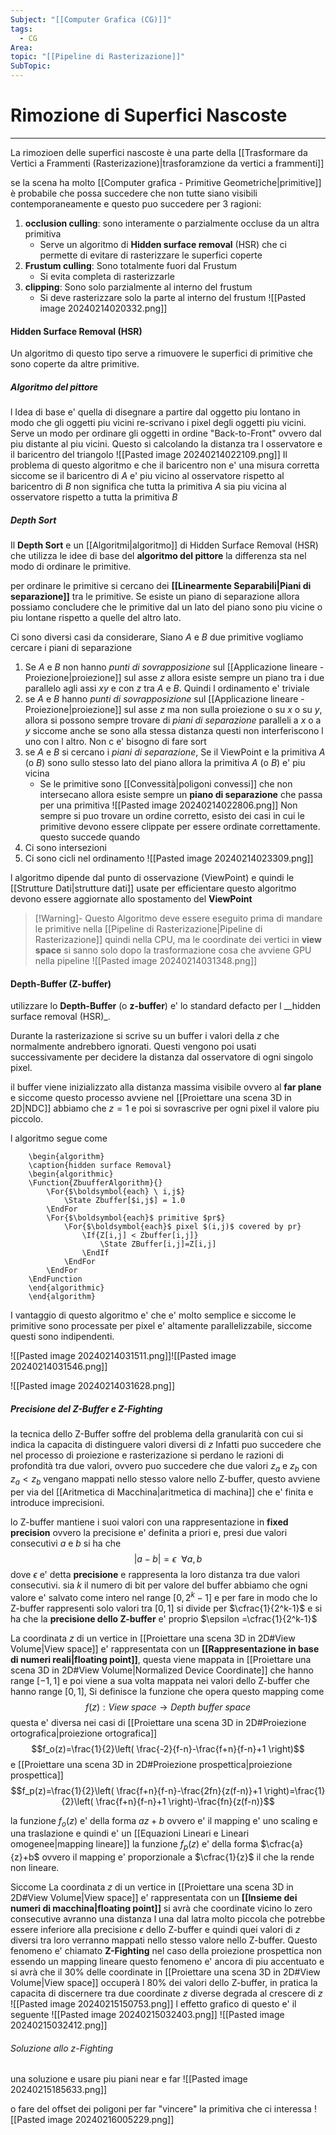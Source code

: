 ```yaml
---
Subject: "[[Computer Grafica (CG)]]"
tags:
  - CG
Area: 
topic: "[[Pipeline di Rasterizazione]]"
SubTopic:
---
```


# Rimozione di Superfici Nascoste
---
La rimozioen delle superfici nascoste è una parte della [[Trasformare da Vertici a Frammenti (Rasterizazione)|trasforamzione da vertici a frammenti]]

se la scena ha molto [[Computer grafica - Primitive Geometriche|primitive]] è probabile che possa succedere che non tutte siano visibili contemporaneamente e questo puo succedere per 3 ragioni:
1. __occlusion culling__: sono interamente o parzialmente occluse da un altra primitiva
	 - Serve un algoritmo di __Hidden surface removal__ (HSR) che ci permette di evitare di rasterizzare le superfici coperte
2. __Frustum culling__: Sono totalmente fuori dal Frustum 
	- Si evita completa di rasterizzarle 
3. __clipping__: Sono solo parzialmente al interno del frustum
	- Si deve rasterizzare solo la parte al interno del frustum
![[Pasted image 20240214020332.png]]


#### Hidden Surface Removal (HSR)
Un algoritmo di questo tipo serve a rimuovere le superfici di primitive che sono coperte da altre primitive. 

##### Algoritmo del pittore 
l Idea di base e' quella di disegnare a partire dal oggetto piu lontano in modo che gli oggetti piu vicini re-scrivano i pixel degli oggetti piu vicini.
Serve un modo per ordinare gli oggetti in ordine "Back-to-Front" ovvero dal piu distante al piu vicini. 
Questo si calcolando la distanza tra l osservatore e il baricentro del triangolo 
![[Pasted image 20240214022109.png]]
Il problema di questo algoritmo e che il baricentro non e' una misura corretta siccome se il baricentro di $A$ e' piu vicino al osservatore rispetto al baricentro di $B$ non significa che tutta la primitiva $A$ sia piu vicina al osservatore rispetto a tutta la primitiva $B$

##### Depth Sort
Il __Depth Sort__ e un [[Algoritmi|algoritmo]] di Hidden Surface Removal (HSR) che utilizza le idee di base del __algoritmo del pittore__ la differenza sta nel modo di ordinare le primitive.

per ordinare le primitive si cercano dei __[[Linearmente Separabili|Piani di separazione]]__ tra le primitive.
Se esiste un piano di separazione allora possiamo concludere che le primitive dal un lato del piano sono piu vicine o piu lontane rispetto a quelle del altro lato.

Ci sono diversi casi da considerare, Siano $A$ e $B$ due primitive vogliamo cercare i piani di separazione
1. Se  $A$ e $B$ non hanno _punti di sovrapposizione_ sul [[Applicazione lineare - Proiezione|proiezione]] sul asse $z$ allora esiste sempre un piano tra i due parallelo agli assi $xy$ e con $z$ tra $A$ e $B$. Quindi l ordinamento e' triviale
2. se $A$ e $B$ hanno _punti di sovrapposizione_ sul [[Applicazione lineare - Proiezione|proiezione]] sul asse $z$ ma non sulla proiezione o su $x$ o su $y$, allora si possono sempre trovare di _piani di separazione_ paralleli a $x$ o a $y$  siccome anche se sono alla stessa distanza questi non interferiscono l uno con l altro. Non c e' bisogno di fare sort
3.  se $A$ e $B$ si cercano i _piani di separazione_, Se il ViewPoint e la primitiva $A$ (o $B$) sono sullo stesso lato del piano allora la primitiva $A$ (o $B$) e' piu vicina
	- Se le primitive sono [[Convessità|poligoni convessi]] che non intersecano allora esiste sempre un __piano di separazione__ che passa per una primitiva
![[Pasted image 20240214022806.png]]
Non sempre si puo trovare un ordine corretto, esisto dei casi in cui le primitive devono essere clippate per essere ordinate correttamente. questo succede quando
1. Ci sono intersezioni
2. Ci sono cicli nel ordinamento
![[Pasted image 20240214023309.png]]


l algoritmo dipende dal punto di osservazione (ViewPoint) e quindi  le [[Strutture Dati|strutture dati]] usate per efficientare questo algoritmo devono essere aggiornate allo spostamento del __ViewPoint__ 


>[!Warning]-
>Questo Algoritmo deve essere eseguito prima di mandare le primitive nella [[Pipeline di Rasterizazione|Pipeline di Rasterizazione]] quindi nella CPU, ma le coordinate dei vertici in __view space__ si sanno solo dopo la trasformazione cosa che avviene GPU nella pipeline 
>![[Pasted image 20240214031348.png]]

#### Depth-Buffer (Z-buffer)
utilizzare lo __Depth-Buffer__ (o __z-buffer__) e' lo standard defacto per l __hidden surface removal (HSR)_.

Durante la rasterizazione si scrive su un buffer i valori della $z$ che normalmente andrebbero ignorati. Questi vengono poi usati successivamente per decidere la distanza dal osservatore di ogni singolo pixel.


il buffer viene inizializzato alla distanza massima visibile ovvero al __far plane__ e siccome questo processo avviene nel [[Proiettare una scena 3D in 2D|NDC]] abbiamo che $z=1$ e poi si sovrascrive per ogni pixel il valore piu piccolo.

l algoritmo segue come 
```pseudo
	\begin{algorithm}
	\caption{hidden surface Removal}
	\begin{algorithmic}
	\Function{ZbuufferAlgorithm}{}
		\For{$\boldsymbol{each} \ i,j$} 
			\State Zbuffer[$i,j$] = 1.0
	    \EndFor
		\For{$\boldsymbol{each}$ primitive $pr$}
			\For{$\boldsymbol{each}$ pixel $(i,j)$ covered by pr}
				\If{Z[i,j] < Zbuffer[i,j]}
					\State ZBuffer[i,j]=Z[i,j]
				\EndIf
			\EndFor
		\EndFor
    \EndFunction
	\end{algorithmic}
	\end{algorithm}
```
I vantaggio di questo algoritmo e' che e' molto semplice e siccome le primitive sono processate per pixel e' altamente parallelizzabile, siccome questi sono indipendenti.

![[Pasted image 20240214031511.png]]![[Pasted image 20240214031546.png]]


![[Pasted image 20240214031628.png]]


##### Precisione del Z-Buffer e Z-Fighting
la tecnica dello Z-Buffer soffre del problema della granularità con cui si indica la capacita di distinguere valori diversi di $z$
Infatti puo succedere che nel processo di proiezione e rasterizazione si perdano le razioni di profondità tra due valori, ovvero puo succedere che due valori $z_a$ e $z_b$ con $z_a<z_b$ vengano mappati nello stesso valore nello Z-buffer, questo avviene per via del [[Aritmetica di Macchina|aritmetica di machina]] che e' finita e introduce imprecisioni.

lo Z-buffer mantiene i suoi valori con una rappresentazione in __fixed precision__ ovvero la precisione e' definita a priori e, presi due valori consecutivi $a$ e $b$ si ha che $$|a-b| =\epsilon \ \ \forall a,b$$dove $\epsilon$ e' detta __precisione__  e rappresenta la loro distanza tra due valori consecutivi. 
sia $k$ il numero di bit per valore del buffer abbiamo che ogni valore e' salvato come intero nel range $[0,2^k-1]$  e per fare in modo che lo Z-buffer rappresenti solo valori tra $[0,1]$ si divide per $\cfrac{1}{2^k-1}$ e si ha che la __precisione dello Z-buffer__ e' proprio $\epsilon =\cfrac{1}{2^k-1}$      


La coordinata $z$ di un vertice in [[Proiettare una scena 3D in 2D#View Volume|View space]] e' rappresentata con un __[[Rappresentazione in base di numeri reali|floating point]]__, questa viene mappata in  [[Proiettare una scena 3D in 2D#View Volume|Normalized Device Coordinate]] che hanno range $[-1,1]$  e poi viene a sua volta mappata nei valori dello Z-buffer che hanno range $[0,1]$, Si definisce la funzione che opera questo mapping come $$f(z): View \ space \to Depth \ buffer \ space$$
questa e' diversa nei casi di [[Proiettare una scena 3D in 2D#Proiezione ortografica|proiezione ortografica]] $$f_o(z)=\frac{1}{2}\left( \frac{-2}{f-n}-\frac{f+n}{f-n}+1 \right)$$e [[Proiettare una scena 3D in 2D#Proiezione prospettica|proiezione prospettica]] 
$$f_p(z)=\frac{1}{2}\left( \frac{f+n}{f-n}-\frac{2fn}{z(f-n)}+1 \right)=\frac{1}{2}\left( \frac{f+n}{f-n}+1 \right)-\frac{fn}{z(f-n)}$$
  
la funzione $f_o(z)$  e' della forma $az+b$ ovvero e' il mapping e' uno scaling e una traslazione e quindi e' un [[Equazioni Lineari e Lineari omogenee|mapping lineare]] 
la funzione $f_p(z)$ e' della forma $\cfrac{a}{z}+b$ ovvero il mapping e' proporzionale a $\cfrac{1}{z}$ il che la rende non lineare.



Siccome La coordinata $z$ di un vertice in [[Proiettare una scena 3D in 2D#View Volume|View space]] e' rappresentata con un __[[Insieme dei numeri di macchina|floating point]]__ si avrà che coordinate vicino lo zero consecutive avranno una distanza l una dal latra molto piccola che potrebbe essere inferiore alla precisione $\epsilon$ dello Z-buffer e quindi quei valori di $z$ diversi tra loro verranno mappati nello stesso valore nello Z-buffer. Questo fenomeno e' chiamato __Z-Fighting__
nel caso della proiezione prospettica non essendo un mapping lineare questo fenomeno e' ancora di piu accentuato e si avrà che il $30\%$ delle coordinate in [[Proiettare una scena 3D in 2D#View Volume|View space]] occuperà l $80\%$ dei valori dello Z-buffer, in pratica la capacita di discernere tra due coordinate $z$ diverse degrada al crescere di $z$   
  ![[Pasted image 20240215150753.png]]
  l effetto grafico di questo e' il seguente 
  ![[Pasted image 20240215032403.png]]
![[Pasted image 20240215032412.png]]

###### Soluzione allo z-Fighting
una soluzione e usare piu piani near e far
![[Pasted image 20240215185633.png]]

o fare del offset dei poligoni per far "vincere" la primitiva che ci interessa
![[Pasted image 20240216005229.png]]